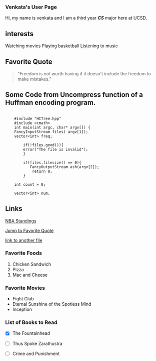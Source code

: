 ### Venkata's User Page
Hi, my name is venkata and I am a third year ***CS*** major here at UCSD.


## interests 
Watching movies
Playing basketball 
Listening to music

## Favorite Quote 
<a name = "Favorite-Quote"></a>
> "Freedom is not worth having if it doesn't include the freedom to make mistakes." 


## Some Code from Uncompress function of a Huffman encoding program. 
``` 

    #include "HCTree.hpp"
    #include <cmath>
    int main(int argc, char* argv[]) {
    FancyInputStream files( argv[1]);
    vector<int> freq; 
    
        if(!files.good()){
        error("The file is invalid");
        }

        if(files.filesize() == 0){
           FancyOutputStream ash(argv[2]);
            return 0;
        }

    int count = 0; 

    vector<int> num;
```

## Links
[NBA Standings](https://www.google.com/search?q=nba+standings&rlz=1C1UEAD_enUS1010US1010&oq=nba+sta&gs_lcrp=EgZjaHJvbWUqDAgAECMYJxiABBiKBTIMCAAQIxgnGIAEGIoFMgYIARBFGDkyCggCEAAYsQMYgAQyDQgDEAAYgwEYsQMYgAQyDQgEEAAYgwEYsQMYgAQyCggFEAAYsQMYgAQyDQgGEAAYgwEYsQMYgAQyDQgHEAAYgwEYsQMYgAQyBwgIEAAYgAQyDQgJEAAYgwEYsQMYgASoAgCwAgA&sourceid=chrome&ie=UTF-8#sie=lg;/g/11snv1vp6v;3;/m/05jvx;st;fp;1;;;)

[Jump to Favorite Quote](#Favorite-Quote)

[link to another file](README.md)


### Favorite Foods
1. Chicken Sandwich
2. Pizza
3. Mac and Cheese

### Favorite Movies 
- Fight Club
- Eternal Sunshine of the Spotless Mind
- Inception

### List of Books to Read

- [x] The Fountainhead 
- [ ] Thus Spoke Zarathustra 
- [ ] Crime and Punishment 




